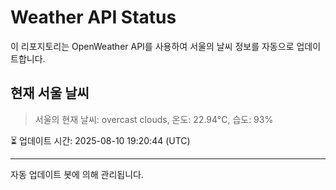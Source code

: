 
# Weather API Status

이 리포지토리는 OpenWeather API를 사용하여 서울의 날씨 정보를 자동으로 업데이트합니다.

## 현재 서울 날씨
> 서울의 현재 날씨: overcast clouds, 온도: 22.94°C, 습도: 93%

⏳ 업데이트 시간: 2025-08-10 19:20:44 (UTC)

---
자동 업데이트 봇에 의해 관리됩니다.
